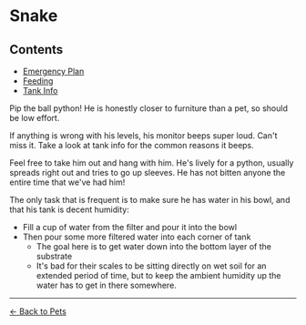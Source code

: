 # Snake

## Contents
- [Emergency Plan](emergency_plan.md)
- [Feeding](feeding.md)
- [Tank Info](tank_info.md)

Pip the ball python! He is honestly closer to furniture than a pet, so should be low effort. 

If anything is wrong with his levels, his monitor beeps super loud. Can't miss it. Take a look at tank info for the common reasons it beeps.  


Feel free to take him out and hang with him. He's lively for a python, usually spreads right out and tries to go up sleeves. He has not bitten anyone the entire time that we've had him!

The only task that is frequent is to make sure he has water in his bowl, and that his tank is decent humidity: 

* Fill a cup of water from the filter and pour it into the bowl
* Then pour some more filtered water into each corner of tank
  * The goal here is to get water down into the bottom layer of the substrate
  * It's bad for their scales to be sitting directly on wet soil for an extended period of time, but to keep the ambient humidity up the water has to get in there somewhere.


---
[← Back to Pets](../README.md)
